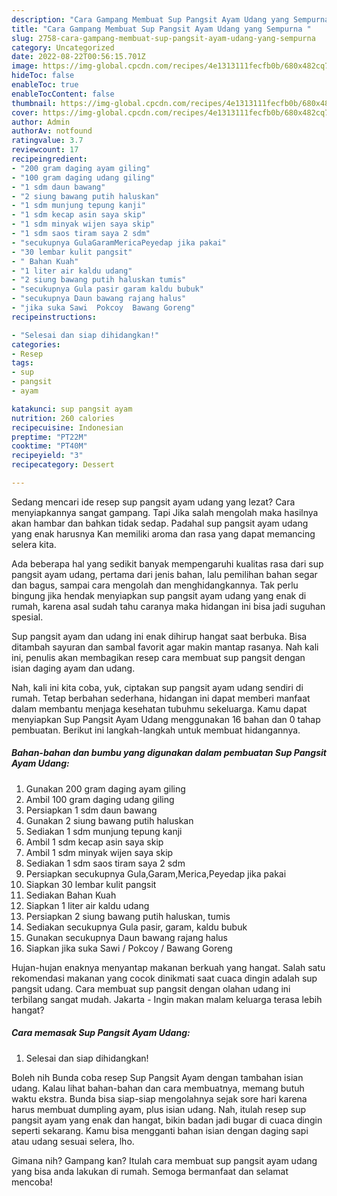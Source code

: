 ```yaml
---
description: "Cara Gampang Membuat Sup Pangsit Ayam Udang yang Sempurna "
title: "Cara Gampang Membuat Sup Pangsit Ayam Udang yang Sempurna "
slug: 2758-cara-gampang-membuat-sup-pangsit-ayam-udang-yang-sempurna
category: Uncategorized
date: 2022-08-22T00:56:15.701Z
image: https://img-global.cpcdn.com/recipes/4e1313111fecfb0b/680x482cq70/sup-pangsit-ayam-udang-foto-resep-utama.jpg
hideToc: false
enableToc: true
enableTocContent: false
thumbnail: https://img-global.cpcdn.com/recipes/4e1313111fecfb0b/680x482cq70/sup-pangsit-ayam-udang-foto-resep-utama.jpg
cover: https://img-global.cpcdn.com/recipes/4e1313111fecfb0b/680x482cq70/sup-pangsit-ayam-udang-foto-resep-utama.jpg
author: Admin
authorAv: notfound
ratingvalue: 3.7
reviewcount: 17
recipeingredient:
- "200 gram daging ayam giling"
- "100 gram daging udang giling"
- "1 sdm daun bawang"
- "2 siung bawang putih haluskan"
- "1 sdm munjung tepung kanji"
- "1 sdm kecap asin saya skip"
- "1 sdm minyak wijen saya skip"
- "1 sdm saos tiram saya 2 sdm"
- "secukupnya GulaGaramMericaPeyedap jika pakai"
- "30 lembar kulit pangsit"
- " Bahan Kuah"
- "1 liter air kaldu udang"
- "2 siung bawang putih haluskan tumis"
- "secukupnya Gula pasir garam kaldu bubuk"
- "secukupnya Daun bawang rajang halus"
- "jika suka Sawi  Pokcoy  Bawang Goreng"
recipeinstructions:

- "Selesai dan siap dihidangkan!"
categories:
- Resep
tags:
- sup
- pangsit
- ayam

katakunci: sup pangsit ayam 
nutrition: 260 calories
recipecuisine: Indonesian
preptime: "PT22M"
cooktime: "PT40M"
recipeyield: "3"
recipecategory: Dessert

---
```



Sedang mencari ide resep sup pangsit ayam udang yang lezat? Cara menyiapkannya sangat gampang. Tapi Jika salah mengolah maka hasilnya akan hambar dan bahkan tidak sedap. Padahal sup pangsit ayam udang yang enak harusnya Kan memiliki aroma dan rasa yang dapat memancing selera kita.


Ada beberapa hal yang sedikit banyak mempengaruhi kualitas rasa dari sup pangsit ayam udang, pertama dari jenis bahan, lalu pemilihan bahan segar dan bagus, sampai cara mengolah dan menghidangkannya. Tak perlu bingung jika hendak menyiapkan sup pangsit ayam udang yang enak di rumah, karena asal sudah tahu caranya maka hidangan ini bisa jadi suguhan spesial.

Sup pangsit ayam dan udang ini enak dihirup hangat saat berbuka. Bisa ditambah sayuran dan sambal favorit agar makin mantap rasanya. Nah kali ini, penulis akan membagikan resep cara membuat sup pangsit dengan isian daging ayam dan udang.


Nah, kali ini kita coba, yuk, ciptakan sup pangsit ayam udang sendiri di rumah. Tetap berbahan sederhana, hidangan ini dapat memberi manfaat dalam membantu menjaga kesehatan tubuhmu sekeluarga. Kamu dapat menyiapkan Sup Pangsit Ayam Udang menggunakan 16 bahan dan 0 tahap pembuatan. Berikut ini langkah-langkah untuk membuat hidangannya.

<!--inarticleads1-->

##### Bahan-bahan dan bumbu yang digunakan dalam pembuatan Sup Pangsit Ayam Udang:

1. Gunakan 200 gram daging ayam giling
1. Ambil 100 gram daging udang giling
1. Persiapkan 1 sdm daun bawang
1. Gunakan 2 siung bawang putih haluskan
1. Sediakan 1 sdm munjung tepung kanji
1. Ambil 1 sdm kecap asin saya skip
1. Ambil 1 sdm minyak wijen saya skip
1. Sediakan 1 sdm saos tiram saya 2 sdm
1. Persiapkan secukupnya Gula,Garam,Merica,Peyedap jika pakai
1. Siapkan 30 lembar kulit pangsit
1. Sediakan  Bahan Kuah
1. Siapkan 1 liter air kaldu udang
1. Persiapkan 2 siung bawang putih haluskan, tumis
1. Sediakan secukupnya Gula pasir, garam, kaldu bubuk
1. Gunakan secukupnya Daun bawang rajang halus
1. Siapkan jika suka Sawi / Pokcoy / Bawang Goreng


Hujan-hujan enaknya menyantap makanan berkuah yang hangat. Salah satu rekomendasi makanan yang cocok dinikmati saat cuaca dingin adalah sup pangsit udang. Cara membuat sup pangsit dengan olahan udang ini terbilang sangat mudah. Jakarta - Ingin makan malam keluarga terasa lebih hangat? 

<!--inarticleads2-->

##### Cara memasak Sup Pangsit Ayam Udang:


1. Selesai dan siap dihidangkan!

Boleh nih Bunda coba resep Sup Pangsit Ayam dengan tambahan isian udang. Kalau lihat bahan-bahan dan cara membuatnya, memang butuh waktu ekstra. Bunda bisa siap-siap mengolahnya sejak sore hari karena harus membuat dumpling ayam, plus isian udang. Nah, itulah resep sup pangsit ayam yang enak dan hangat, bikin badan jadi bugar di cuaca dingin seperti sekarang. Kamu bisa mengganti bahan isian dengan daging sapi atau udang sesuai selera, lho. 

Gimana nih? Gampang kan? Itulah cara membuat sup pangsit ayam udang yang bisa anda lakukan di rumah. Semoga bermanfaat dan selamat mencoba!
